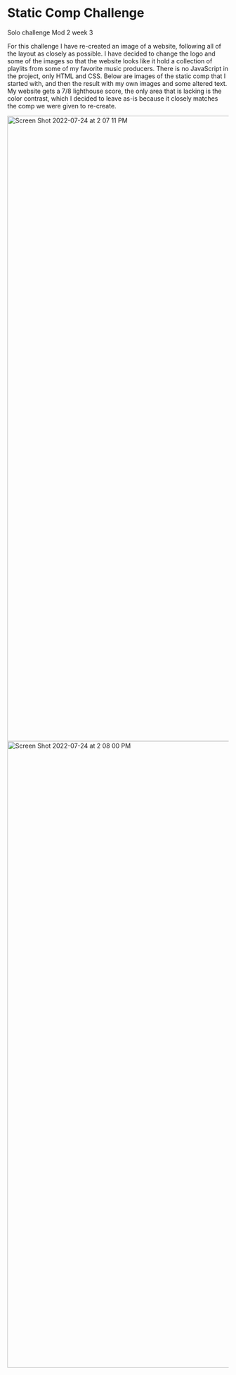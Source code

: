 # Static Comp Challenge #

Solo challenge Mod 2 week 3

For this challenge I have re-created an image of a website, following all of the layout as closely as possible. I have decided to change the logo and some of the images so that the website looks like it hold a collection of playlits from some of my favorite music producers.  There is no JavaScript in the project, only HTML and CSS.  Below are images of the static comp that I started with, and then the result with my own images and some altered text.  My website gets a 7/8 lighthouse score, the only area that is lacking is the color contrast, which I decided to leave as-is because it closely matches the comp we were given to re-create.

<img width="1421" alt="Screen Shot 2022-07-24 at 2 07 11 PM" src="https://user-images.githubusercontent.com/101140241/180663978-bae355ac-7551-4431-b2ba-aa8faa3e16f7.png">

<img width="1424" alt="Screen Shot 2022-07-24 at 2 08 00 PM" src="https://user-images.githubusercontent.com/101140241/180664014-317bcd24-4967-4e26-a58e-d5079315d5f0.png">
